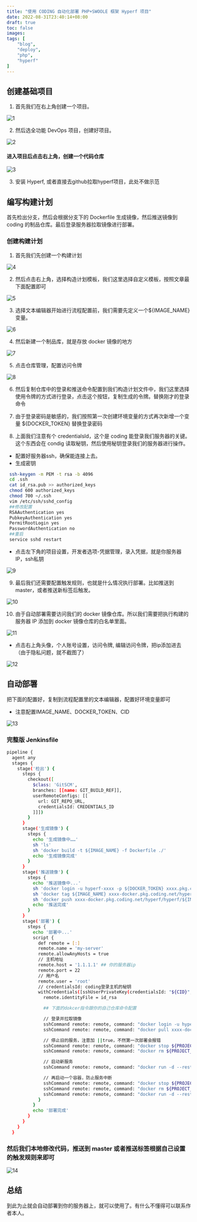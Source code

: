 ```yaml
---
title: "使用 CODING 自动化部署 PHP+SWOOLE 框架 Hyperf 项目"
date: 2022-08-31T23:40:14+08:00
draft: true
toc: false
images:
tags: [              
    "blog",
    "deploy",
    "php",
    "hyperf"
]
---
```


## 创建基础项目
1. 首先我们在右上角创建一个项目。

![1](/img/blog/SCR-20220831-x0m.png)

2. 然后选全功能 DevOps 项目，创建好项目。

![2](/img/blog/SCR-20220831-x44.png)

#### 进入项目后点击右上角，创建一个代码仓库

![3](/img/blog/SCR-20220831-x5z.png)

3. 安装 Hyperf, 或者直接去github拉取hyperf项目，此处不做示范

## 编写构建计划

首先检出分支，然后会根据分支下的 Dockerfile 生成镜像，然后推送镜像到 coding 的制品仓库。最后登录服务器拉取镜像进行部署。

### 创建构建计划

1. 首先我们先创建一个构建计划

![4](/img/blog/SCR-20220831-xbg.png)

2. 然后点击右上角，选择构造计划模板，我们这里选择自定义模板，按照文章最下面配置即可

![5](/img/blog/SCR-20220901-13.png)


3. 选择文本编辑器开始进行流程配置前，我们需要先定义一个${IMAGE_NAME}变量。

![6](/img/blog/SCR-20220901-6y.png)

4. 然后新建一个制品库，就是存放 docker 镜像的地方

![7](/img/blog/SCR-20220901-87.png)

5. 点击仓库管理，配置访问令牌

![8](/img/blog/SCR-20220901-9t.png)

6. 然后复制仓库中的登录和推送命令配置到我们构造计划文件中，我们这里选择使用令牌的方式进行登录，点击这个按钮，复制生成的令牌。替换刚才的登录命令

7. 由于登录密码是敏感的，我们按照第一次创建环境变量的方式再次新增一个变量 ${DOCKER_TOKEN} 替换登录密码

8. 上面我们注意有个 credentialsId，这个是 coding 能登录我们服务器的关键。这个东西会在 condig 读取秘钥，然后使用秘钥登录我们的服务器进行操作。

+ 配置好服务器ssh，确保能连接上去。
+ 生成密钥
 ```sh
  ssh-keygen -m PEM -t rsa -b 4096
  cd .ssh
  cat id_rsa.pub >> authorized_keys
  chmod 600 authorized_keys
  chmod 700 ~/.ssh
  vim /etc/ssh/sshd_config
  ##修改配置
  RSAAuthentication yes
  PubkeyAuthentication yes
  PermitRootLogin yes
  PasswordAuthentication no
  ##重启
  service sshd restart
```
+ 点击左下角的项目设置，开发者选项-凭据管理，录入凭据，就是你服务器IP，ssh私钥

![9](/img/blog/SCR-20220901-oa.png)

9. 最后我们还需要配置触发规则，也就是什么情况执行部署。比如推送到 master，或者推送新标签后触发。

![10](/img/blog/SCR-20220901-114.png)

10. 由于自动部署需要访问我们的 docker 镜像仓库。所以我们需要把执行构建的服务器 IP 添加到 docker 镜像仓库的白名单里面。

![11](/img/blog/SCR-20220901-130.png)

+ 点击右上角头像，个人账号设置，访问令牌, 编辑访问令牌，把ip添加进去（由于隐私问题，就不截图了）

![12](/img/blog/SCR-20220901-15o.png)

## 自动部署

把下面的配置好，复制到流程配置里的文本编辑器，配置好环境变量即可
+ 注意配置IMAGE_NAME、DOCKER_TOKEN、CID

![13](/img/blog/SCR-20220901-18p.png)

### 完整版 Jenkinsfile
```sh
pipeline {
  agent any
  stages {
    stage('检出') {
      steps {
        checkout([
          $class: 'GitSCM',
          branches: [[name: GIT_BUILD_REF]],
          userRemoteConfigs: [[
            url: GIT_REPO_URL,
            credentialsId: CREDENTIALS_ID
          ]]])
        }
      }
      stage('生成镜像') {
        steps {
          echo '生成镜像中……'
          sh 'ls'
          sh 'docker build -t ${IMAGE_NAME} -f Dockerfile ./'
          echo '生成镜像完成'
        }
      }
      stage('推送镜像') {
        steps {
          echo '推送镜像中...'
          sh 'docker login -u hyperf-xxxx -p ${DOCKER_TOKEN} xxxx.pkg.coding.net'  ## 你的访问令牌的登录命令，对照制品仓库的操作指引
          sh 'docker tag ${IMAGE_NAME} xxxx-docker.pkg.coding.net/hyperf/hyperf/${IMAGE_NAME}'  ## 本地镜像打标签
          sh 'docker push xxxx-docker.pkg.coding.net/hyperf/hyperf/${IMAGE_NAME}'  ## 命令进行推送
          echo '推送完成'
        }
      }
      stage('部署') {
        steps {
          echo '部署中...'
          script {
            def remote = [:]
            remote.name = 'my-server'
            remote.allowAnyHosts = true
            // 主机地址
            remote.host = '1.1.1.1' ## 你的服务器ip
            remote.port = 22
            // 用户名
            remote.user = 'root'
            // credentialsId: coding登录主机的秘钥
            withCredentials([sshUserPrivateKey(credentialsId: "${CID}", keyFileVariable: 'id_rsa')]) {
              remote.identityFile = id_rsa

              ## 下面的dokcer指令跟你的自己仓库命令配置

              // 登录并拉取镜像
              sshCommand remote: remote, command: "docker login -u hyperf-xxxx -p ${DOCKER_TOKEN} xxxx-docker.pkg.coding.net"
              sshCommand remote: remote, command: "docker pull xxxx-docker.pkg.coding.net/hyperfhyperf/hyperf/${IMAGE_NAME}:latest"

              // 停止旧的服务，注意加 ||true，不然第一次部署会报错
              sshCommand remote: remote, command: "docker stop ${PROJECT_NAME} || true"
              sshCommand remote: remote, command: "docker rm ${PROJECT_NAME} || true"

              // 启动新服务
              sshCommand remote: remote, command: "docker run -d --restart always -p 9501:9501 -v /www/go_pocket_api.env:/opt/www/.env --name ${PROJECT_NAME} -d xxxx-docker.pkg.coding.net/hyperf/hyperf/${IMAGE_NAME}:latest"

              // 再启动一个容器，防止服务中断
              sshCommand remote: remote, command: "docker stop ${PROJECT_NAME}2 || true"
              sshCommand remote: remote, command: "docker rm ${PROJECT_NAME}2 || true"
              sshCommand remote: remote, command: "docker run -d --restart always -p 9502:9501 -v /www/hyperf.env:/opt/www/.env --name ${PROJECT_NAME}2 -d xxxx-docker.pkg.coding.net/hyperf/hyperf/${IMAGE_NAME}:latest"
            }
          }
          echo '部署完成'
        }
      }
    }
  }

```

### 然后我们本地修改代码，推送到 master 或者推送标签根据自己设置的触发规则来即可
![14](/img/blog/SCR-20220901-1bq.png)


## 总结
到此为止就会自动部署到你的服务器上，就可以使用了。有什么不懂得可以联系作者本人。